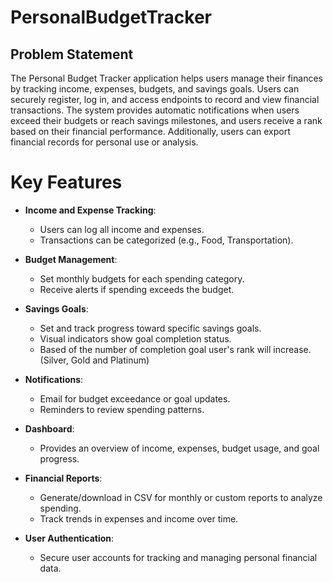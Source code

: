 # PersonalBudgetTracker
 ## Problem Statement
The Personal Budget Tracker application helps users manage their finances by tracking income, expenses, budgets, and savings goals. Users can securely register, log in, and access endpoints to record and view financial transactions. The system provides automatic notifications when users exceed their budgets or reach savings milestones, and users receive a rank based on their financial performance. Additionally, users can export financial records for personal use or analysis.
  # Key Features
- **Income and Expense Tracking**: 
  - Users can log all income and expenses.
  - Transactions can be categorized (e.g., Food, Transportation).

- **Budget Management**:
  - Set monthly budgets for each spending category.
  - Receive alerts if spending exceeds the budget.

- **Savings Goals**:
  - Set and track progress toward specific savings goals.
  - Visual indicators show goal completion status.
  - Based of the number of completion goal user's rank will increase.(Silver, Gold and Platinum)

- **Notifications**:
  - Email for budget exceedance or goal updates.
  - Reminders to review spending patterns.

- **Dashboard**:
  - Provides an overview of income, expenses, budget usage, and goal progress.

- **Financial Reports**:
  - Generate/download in CSV for monthly or custom reports to analyze spending.
  - Track trends in expenses and income over time.

- **User Authentication**:
  - Secure user accounts for tracking and managing personal financial data.
